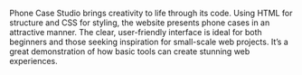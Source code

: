 Phone Case Studio brings creativity to life through its code. Using HTML for structure and CSS for styling, the website presents phone cases in an attractive manner. The clear, user-friendly interface is ideal for both beginners and those seeking inspiration for small-scale web projects. It’s a great demonstration of how basic tools can create stunning web experiences.
